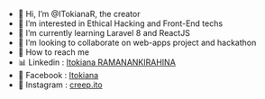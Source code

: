 - 👋 Hi, I’m @ITokianaR, the creator
- 🤖 I’m interested in Ethical Hacking and Front-End techs
- 🌱 I’m currently learning Laravel 8 and ReactJS
- 💞️ I’m looking to collaborate on web-apps project and hackathon
- 🔎 How to reach me 
- 📊 Linkedin : [Itokiana RAMANANKIRAHINA](https://www.linkedin.com/in/itokiana-ramanankirahina-07b821249/)
- 👤 Facebook : [Itokiana](https://web.facebook.com/yeitokiana/)
- 📲 Instagram : [creep.ito](https://www.instagram.com/creep.ito/) 

<!---
ITokianaR/ITokianaR is a ✨ special ✨ repository because its `README.md` (this file) appears on your GitHub profile.
You can click the Preview link to take a look at your changes.
--->
